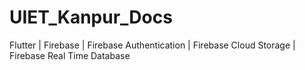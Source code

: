 # UIET_Kanpur_Docs
Flutter | Firebase | Firebase Authentication | Firebase Cloud Storage | Firebase Real Time Database
